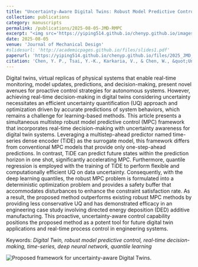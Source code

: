 ```yaml
---
title: "Uncertainty-Aware Digital Twins: Robust Model Predictive Control Using Time-Series Deep Quantile Learning"
collection: publications
category: manuscripts
permalink: /publications/2025-08-05-JMD-RMPC
excerpt: "<img src='https://yiping514.github.io/chenyp.github.io/images/JMD_RMPC.jpg'>"
date: 2025-08-05
venue: 'Journal of Mechanical Design'
#slidesurl: 'http://academicpages.github.io/files/slides1.pdf'
paperurl: 'https://yiping514.github.io/chenyp.github.io/files/2025_JMD_RMPC.pdf'
citation: 'Chen, Y. P., Tsai, Y.-K., Karkaria, V., & Chen, W., &quot;Uncertainty-Aware Digital Twins: Robust Model Predictive Control Using Time-Series Deep Quantile Learning. &quot; <i>ASME Journal of Mechanical Design, Special Issue: Data Driven Design under Uncertainty<i>, February 2026; 148(2): 021702.'
---
```


Digital twins, virtual replicas of physical systems that enable real-time monitoring, model updates, predictions, and decision-making, present novel avenues for proactive control strategies for autonomous systems. However, achieving real-time decision-making in digital twins considering uncertainty necessitates an efficient uncertainty quantification (UQ) approach and optimization driven by accurate predictions of system behaviors, which remains a challenge for learning-based methods. This article presents a simultaneous multistep robust model predictive control (MPC) framework that incorporates real-time decision-making with uncertainty awareness for digital twin systems. Leveraging a multistep-ahead predictor named time-series dense encoder (TiDE) as the surrogate model, this framework differs from conventional MPC models that provide only one-step-ahead predictions. In contrast, TiDE can predict future states within the prediction horizon in one shot, significantly accelerating MPC. Furthermore, quantile regression is employed with the training of TiDE to perform flexible and computationally efficient UQ on data uncertainty. Consequently, with the deep learning quantiles, the robust MPC problem is formulated into a deterministic optimization problem and provides a safety buffer that accommodates disturbances to enhance the constraint satisfaction rate. As a result, the proposed method outperforms existing robust MPC methods by providing less conservative UQ and has demonstrated efficacy in an engineering case study involving directed energy deposition (DED) additive manufacturing. This proactive, uncertainty-aware control capability positions the proposed method as a potent tool for future digital twin applications and real-time process control in engineering systems.

Keywords: _Digital Twin, robust model predictive control, real-time decision-making, time-series, deep neural network, quantile learning_

<img src="https://yiping514.github.io/chenyp.github.io/images/JMD_RMPC.jpg" alt="Proposed framework for uncertainty-aware Digital Twins.">





